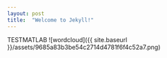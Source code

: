 ```yaml
---
layout: post
title:  "Welcome to Jekyll!"
---
```

TESTMATLAB ![wordcloud]({{ site.baseurl }}/assets/9685a83b3be54c2714d4781f6f4c52a7.png)